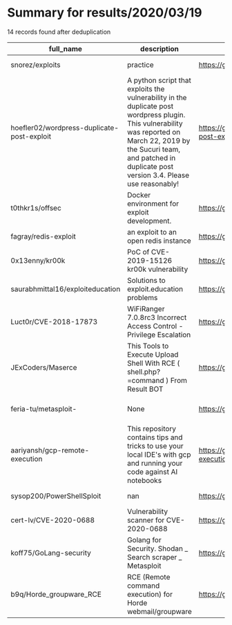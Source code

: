 
# Summary for results/2020/03/19
    
14 records found after deduplication

| full_name | description | html_url | matched_list | matched_count | pushed_at | size | stargazers_count | language | forks_count | vul_ids |
|--------------------------------------------|---------------------------------------------------------------------------------------------------------------------------------------------------------------------------------------------------------------------------------|---------------------------------------------------------------|----------------------------------|-----------------|---------------------------|--------|--------------------|------------|---------------|--------------------|
| snorez/exploits | practice | https://github.com/snorez/exploits | ['exploit'] | 1 | 2020-03-19 11:49:05+00:00 | 23 | 48 | C | 32 | [] |
| hoefler02/wordpress-duplicate-post-exploit | A python script that exploits the vulnerability in the duplicate post wordpress plugin. This vulnerability was reported on March 22, 2019 by the Sucuri team, and patched in duplicate post version 3.4. Please use reasonably! | https://github.com/hoefler02/wordpress-duplicate-post-exploit | ['exploit'] | 1 | 2020-03-19 04:55:12+00:00 | 10 | 1 | Python | 0 | [] |
| t0thkr1s/offsec | Docker environment for exploit development. | https://github.com/t0thkr1s/offsec | ['exploit'] | 1 | 2020-03-19 09:46:36+00:00 | 66347 | 8 | Dockerfile | 4 | [] |
| fagray/redis-exploit | an exploit to an open redis instance | https://github.com/fagray/redis-exploit | ['exploit'] | 1 | 2020-03-19 08:05:07+00:00 | 7 | 3 | Python | 1 | [] |
| 0x13enny/kr00k | PoC of CVE-2019-15126 kr00k vulnerability | https://github.com/0x13enny/kr00k | ['cve poc', 'vulnerability poc'] | 2 | 2020-03-19 06:55:28+00:00 | 8 | 13 | Python | 6 | ['CVE-2019-15126'] |
| saurabhmittal16/exploiteducation | Solutions to exploit.education problems | https://github.com/saurabhmittal16/exploiteducation | ['exploit'] | 1 | 2020-03-19 19:48:42+00:00 | 11 | 0 | Python | 0 | [] |
| Luct0r/CVE-2018-17873 | WiFiRanger 7.0.8rc3 Incorrect Access Control - Privilege Escalation | https://github.com/Luct0r/CVE-2018-17873 | ['cve-2'] | 1 | 2020-03-19 00:30:38+00:00 | 1 | 0 | Shell | 0 | ['CVE-2018-17873'] |
| JExCoders/Maserce | This Tools to Execute Upload Shell With RCE ( shell.php?=command ) From Result BOT | https://github.com/JExCoders/Maserce | ['rce'] | 1 | 2020-03-19 04:03:43+00:00 | 5 | 0 | Shell | 2 | [] |
| feria-tu/metasploit- | None | https://github.com/feria-tu/metasploit- | ['metasploit module OR payload'] | 1 | 2020-03-19 06:58:27+00:00 | 0 | 0 | | 0 | [] |
| aariyansh/gcp-remote-execution | This repository contains tips and tricks to use your local IDE's with gcp and running your code against AI notebooks | https://github.com/aariyansh/gcp-remote-execution | ['remote code execution'] | 1 | 2020-03-19 11:59:11+00:00 | 0 | 0 | nan | 0 | [] |
| sysop200/PowerShellSploit | nan | https://github.com/sysop200/PowerShellSploit | ['sploit'] | 1 | 2020-03-19 12:26:57+00:00 | 8489 | 1 | PowerShell | 0 | [] |
| cert-lv/CVE-2020-0688 | Vulnerability scanner for CVE-2020-0688 | https://github.com/cert-lv/CVE-2020-0688 | ['cve-2'] | 1 | 2020-03-19 16:41:39+00:00 | 7 | 7 | Python | 2 | ['CVE-2020-0688'] |
| koff75/GoLang-security | Golang for Security. Shodan _ Search scraper _ Metasploit | https://github.com/koff75/GoLang-security | ['metasploit module OR payload'] | 1 | 2020-03-19 19:03:26+00:00 | 9 | 1 | Go | 1 | [] |
| b9q/Horde_groupware_RCE | RCE (Remote command execution) for Horde webmail/groupware | https://github.com/b9q/Horde_groupware_RCE | ['rce'] | 1 | 2020-03-19 19:38:24+00:00 | 1 | 0 | Shell | 0 | [] |
